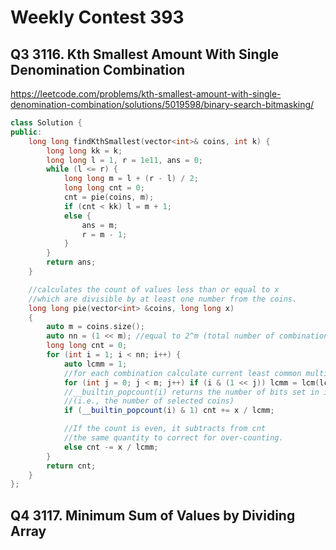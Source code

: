 # Weekly Contest 393

## Q3 3116. Kth Smallest Amount With Single Denomination Combination

https://leetcode.com/problems/kth-smallest-amount-with-single-denomination-combination/solutions/5019598/binary-search-bitmasking/

```cpp
class Solution {
public:
    long long findKthSmallest(vector<int>& coins, int k) {
        long long kk = k;
        long long l = 1, r = 1e11, ans = 0;
        while (l <= r) {
            long long m = l + (r - l) / 2;
            long long cnt = 0;
            cnt = pie(coins, m);
            if (cnt < kk) l = m + 1;
            else {
                ans = m;
                r = m - 1;
            }
        }
        return ans;
    }

    //calculates the count of values less than or equal to x 
    //which are divisible by at least one number from the coins.
    long long pie(vector<int> &coins, long long x)
    {
        auto m = coins.size();
        auto nn = (1 << m); //equal to 2^m (total number of combinations of coins)
        long long cnt = 0;
        for (int i = 1; i < nn; i++) {
            auto lcmm = 1;
            //for each combination calculate current least common multiple
            for (int j = 0; j < m; j++) if (i & (1 << j)) lcmm = lcm(lcmm, coins[j]);
            //__builtin_popcount(i) returns the number of bits set in i 
            //(i.e., the number of selected coins)
            if (__builtin_popcount(i) & 1) cnt += x / lcmm;

            //If the count is even, it subtracts from cnt 
            //the same quantity to correct for over-counting.
            else cnt -= x / lcmm; 
        }
        return cnt;
    }
};
```

## Q4 3117. Minimum Sum of Values by Dividing Array


